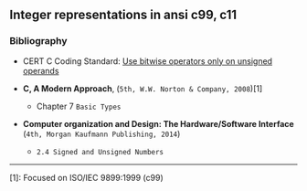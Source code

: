 ## Integer representations in ansi c99, c11

### Bibliography 

- CERT C Coding Standard: [Use bitwise operators only on unsigned operands](https://www.securecoding.cert.org/confluence/display/c/INT13-C.+Use+bitwise+operators+only+on+unsigned+operands)

- **C, A Modern Approach**, (`5th, W.W. Norton & Company, 2008`)[1]
  - Chapter 7 `Basic Types`

- **Computer organization and Design: The Hardware/Software Interface** (`4th, Morgan Kaufmann Publishing, 2014`)
  - `2.4 Signed and Unsigned Numbers`

---
[1]: Focused on ISO/IEC 9899:1999 (c99)
